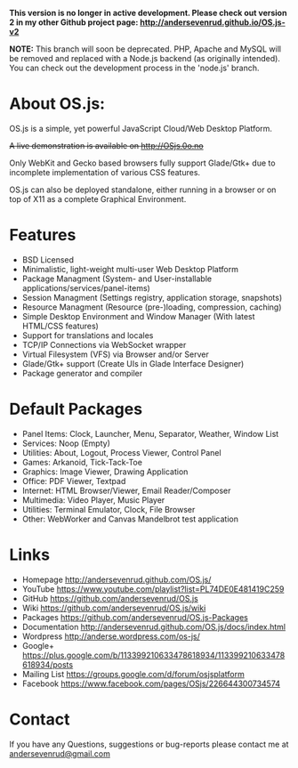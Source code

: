 **This version is no longer in active development. Please check out version 2 in my other Github project page: http://andersevenrud.github.io/OS.js-v2**

**NOTE:** This branch will soon be deprecated. PHP, Apache and MySQL will be removed and replaced
with a Node.js backend (as originally intended). You can check out the development process in the 'node.js' branch.

# About OS.js:
OS.js is a simple, yet powerful JavaScript Cloud/Web Desktop Platform.

~~A live demonstration is available on http://OSjs.0o.no~~

Only WebKit and Gecko based browsers fully support Glade/Gtk+ due to incomplete implementation of various
CSS features.

OS.js can also be deployed standalone, either running in a browser or on top of X11 as a complete Graphical Environment.

# Features
* BSD Licensed
* Minimalistic, light-weight multi-user Web Desktop Platform
* Package Managment (System- and User-installable applications/services/panel-items)
* Session Managment (Settings registry, application storage, snapshots)
* Resource Managment (Resource (pre-)loading, compression, caching)
* Simple Desktop Environment and Window Manager (With latest HTML/CSS features)
* Support for translations and locales
* TCP/IP Connections via WebSocket wrapper
* Virtual Filesystem (VFS) via Browser and/or Server
* Glade/Gtk+ support (Create UIs in Glade Interface Designer)
* Package generator and compiler

# Default Packages
* Panel Items: Clock, Launcher, Menu, Separator, Weather, Window List
* Services: Noop (Empty)
* Utilities: About, Logout, Process Viewer, Control Panel
* Games: Arkanoid, Tick-Tack-Toe
* Graphics: Image Viewer, Drawing Application
* Office: PDF Viewer, Textpad
* Internet: HTML Browser/Viewer, Email Reader/Composer
* Multimedia: Video Player, Music Player
* Utilities: Terminal Emulator, Clock, File Browser
* Other: WebWorker and Canvas Mandelbrot test application

# Links
* Homepage      http://andersevenrud.github.com/OS.js/
* YouTube       https://www.youtube.com/playlist?list=PL74DE0E481419C259
* GitHub        https://github.com/andersevenrud/OS.js
* Wiki          https://github.com/andersevenrud/OS.js/wiki
* Packages      https://github.com/andersevenrud/OS.js-Packages
* Documentation http://andersevenrud.github.com/OS.js/docs/index.html
* Wordpress     http://anderse.wordpress.com/os-js/
* Google+       https://plus.google.com/b/113399210633478618934/113399210633478618934/posts
* Mailing List  https://groups.google.com/d/forum/osjsplatform
* Facebook      https://www.facebook.com/pages/OSjs/226644300734574

# Contact
If you have any Questions, suggestions or bug-reports please contact me at
andersevenrud@gmail.com
